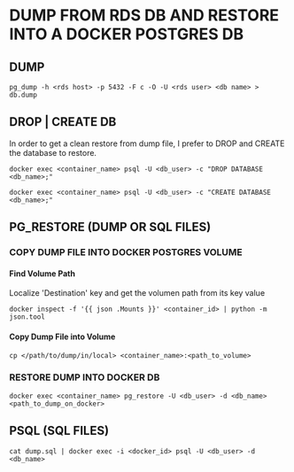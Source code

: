 # DUMP FROM RDS DB AND RESTORE INTO A DOCKER POSTGRES DB

## DUMP

```
pg_dump -h <rds host> -p 5432 -F c -O -U <rds user> <db name> > db.dump
```

## DROP | CREATE DB

  In order to get a clean restore from dump file, I prefer to DROP and CREATE the database to restore.
  
  ```
  docker exec <container_name> psql -U <db_user> -c "DROP DATABASE <db_name>;"
  ```

  ```
  docker exec <container_name> psql -U <db_user> -c "CREATE DATABASE <db_name>;"
  ```

## PG_RESTORE (DUMP OR SQL FILES)

### COPY DUMP FILE INTO DOCKER POSTGRES VOLUME

#### Find Volume Path

  Localize 'Destination' key and get the volumen path from its key value

  ```
  docker inspect -f '{{ json .Mounts }}' <container_id> | python -m json.tool
  ```

#### Copy Dump File into Volume

  ```
  cp </path/to/dump/in/local> <container_name>:<path_to_volume>
  ```

### RESTORE DUMP INTO DOCKER DB

  ```
  docker exec <container_name> pg_restore -U <db_user> -d <db_name> <path_to_dump_on_docker>
  ```

## PSQL (SQL FILES) 

  ```
  cat dump.sql | docker exec -i <docker_id> psql -U <db_user> -d <db_name>
  ```

